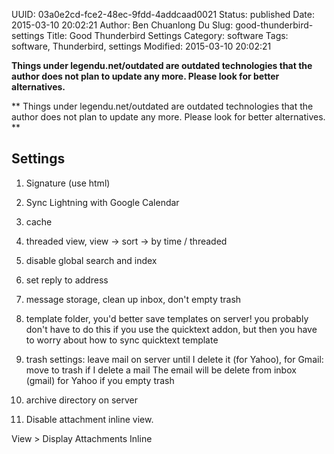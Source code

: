 UUID: 03a0e2cd-fce2-48ec-9fdd-4addcaad0021
Status: published
Date: 2015-03-10 20:02:21
Author: Ben Chuanlong Du
Slug: good-thunderbird-settings
Title: Good Thunderbird Settings
Category: software
Tags: software, Thunderbird, settings
Modified: 2015-03-10 20:02:21

**Things under legendu.net/outdated are outdated technologies that the author does not plan to update any more. Please look for better alternatives.**

**
Things under legendu.net/outdated are outdated technologies 
that the author does not plan to update any more. 
Please look for better alternatives.
**


## Settings

1. Signature (use html)

2. Sync Lightning with Google Calendar 

3. cache

4. threaded view, view -> sort -> by time / threaded

5. disable global search and index

6. set reply to address

7. message storage, clean up inbox, don't empty trash

8. template folder, you'd better save templates on server! you probably don't have to do this if you use the quicktext addon, but then you have to worry about how to sync quicktext template

9. trash settings: leave mail on server until I delete it (for Yahoo), for Gmail: move to trash if I delete a mail
The email will be delete from inbox (gmail) for Yahoo if you empty trash 

10. archive directory on server

11. Disable attachment inline view.

View > Display Attachments Inline

